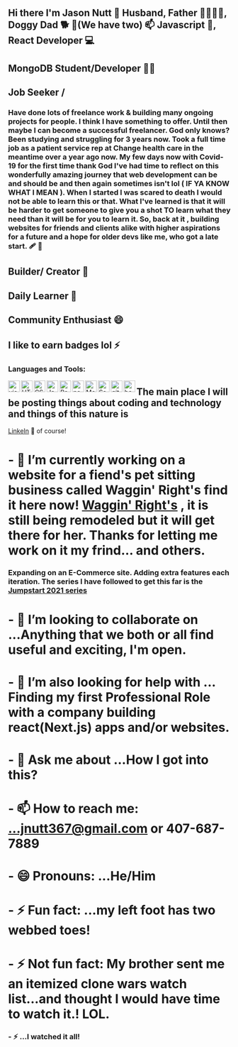 ## Hi there I'm Jason Nutt 👋  Husband, Father 👨‍👨‍👦‍👦, Doggy Dad 🐕 🐶(We have two) 📫 Javascript 👊, React Developer 💻
## MongoDB Student/Developer 👨‍🎓
## Job Seeker /
### Have done lots of freelance work & building many ongoing projects for people. I think I have something to offer. Until then maybe I can become a successful freelancer. God only knows? Been studying and struggling for 3 years now. Took a full time job as a patient service rep at Change health care in the meantime over a year ago now. My few days now with Covid-19 for the first time thank God I've had time to reflect on this wonderfully amazing journey that web development can be and should be and then again sometimes isn't lol ( IF YA KNOW WHAT I MEAN ). When I started I was scared to death I would not be able to learn this or that. What I've learned is that it will be harder to get someone to give you a shot TO learn what they need than it will be for you to learn it. So, back at it , building websites for friends and clients alike with higher aspirations for a future and a hope for older devs like me, who got a late start. 🩹 👼
## Builder/ Creator 🌱
## Daily Learner  🤔
## Community Enthusiast 😄  
## I like to earn badges lol ⚡
### Languages and Tools:
<img align="left" alt="visual studio code" width="26px" src="https://img.icons8.com/color/48/visual-studio-code-2019.png">
<img align="left" alt="HTML5" width="26px" src="https://cdn-icons-png.flaticon.com/512/1216/1216733.png">
<img align="left" alt="CSS" width="26px" src="https://upload.wikimedia.org/wikipedia/commons/d/d5/CSS3_logo_and_wordmark.svg">
<img align="left" alt="Javascript" width="26px" src="https://img.icons8.com/color/48/javascript--v2.png">
<img align="left" alt="React" width="26px" src="https://img.icons8.com/office/16/000000/react.png">
<img align="left" alt="nodejs" width="26px" src="https://img.icons8.com/color/48/nodejs.png">
<img align="left" alt="MongoDB" width="26px" src="https://img.icons8.com/color/48/mongodb.png">
<img align="left" alt="Sass" width="26px" src="https://img.icons8.com/color/48/sass.png">
<img align="left" alt="git" width="26px" src="https://img.icons8.com/color/48/git.png">
<img align="left" alt="bash" width="26px" src="https://img.icons8.com/plasticine/100/bash.png">

## The main place I will be posting things about coding and technology and things of this nature is
[LinkeIn](https://www.linkedin.com/in/jnuttlovedisciple/)    👋 of course!




# - 🌱 I’m currently working on a website for a fiend's pet sitting business called Waggin' Right's find it here now! [ Waggin' Right's](https://waggin-rights.vercel.app/) , it is still being remodeled but it will get there for her. Thanks for letting me work on it my frind... and others.
### Expanding on an E-Commerce site. Adding extra features each iteration. The series I have followed to get this far is the [Jumpstart 2021 series](https://www.youtube.com/playlist?list=PL4RCxklHWZ9v2lcat4oEVGQhZg6r4IQGV) 
# - 👯 I’m looking to collaborate on ...Anything that we both or all find useful and exciting, I'm open.
# - 🤔 I’m also looking for help with ... Finding my first Professional Role with a company building react(Next.js) apps and/or websites. 
# - 💬 Ask me about ...How I got into this?
# - 📫 How to reach me: ...jnutt367@gmail.com or 407-687-7889
# - 😄 Pronouns: ...He/Him
# - ⚡ Fun fact: ...my left foot has two webbed toes!
# - ⚡ Not fun fact: My brother sent me an itemized clone wars watch list...and thought I would have time to watch it.! LOL.
### - ⚡ ...I watched it all!

